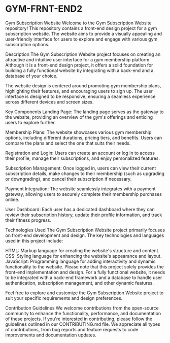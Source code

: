 # GYM-FRNT-END2
Gym Subscription Website
Welcome to the Gym Subscription Website repository! This repository contains a front-end design project for a gym subscription website. The website aims to provide a visually appealing and user-friendly interface for users to explore and engage with various gym subscription options.

Description
The Gym Subscription Website project focuses on creating an attractive and intuitive user interface for a gym membership platform. Although it is a front-end design project, it offers a solid foundation for building a fully functional website by integrating with a back-end and a database of your choice.

The website design is centered around promoting gym membership plans, highlighting their features, and encouraging users to sign up. The user interface is designed to be responsive, ensuring a seamless experience across different devices and screen sizes.

Key Components
Landing Page: The landing page serves as the gateway to the website, providing an overview of the gym's offerings and enticing users to explore further.

Membership Plans: The website showcases various gym membership options, including different durations, pricing tiers, and benefits. Users can compare the plans and select the one that suits their needs.

Registration and Login: Users can create an account or log in to access their profile, manage their subscriptions, and enjoy personalized features.

Subscription Management: Once logged in, users can view their current subscription details, make changes to their membership (such as upgrading or downgrading), and cancel their subscription if necessary.

Payment Integration: The website seamlessly integrates with a payment gateway, allowing users to securely complete their membership purchases online.

User Dashboard: Each user has a dedicated dashboard where they can review their subscription history, update their profile information, and track their fitness progress.

Technologies Used
The Gym Subscription Website project primarily focuses on front-end development and design. The key technologies and languages used in this project include:

HTML: Markup language for creating the website's structure and content.
CSS: Styling language for enhancing the website's appearance and layout.
JavaScript: Programming language for adding interactivity and dynamic functionality to the website.
Please note that this project solely provides the front-end implementation and design. For a fully functional website, it needs to be integrated with a back-end framework and a database to handle user authentication, subscription management, and other dynamic features.

Feel free to explore and customize the Gym Subscription Website project to suit your specific requirements and design preferences.

Contribution Guidelines
We welcome contributions from the open-source community to enhance the functionality, performance, and documentation of these projects. If you're interested in contributing, please follow the guidelines outlined in our CONTRIBUTING.md file. We appreciate all types of contributions, from bug reports and feature requests to code improvements and documentation updates.
